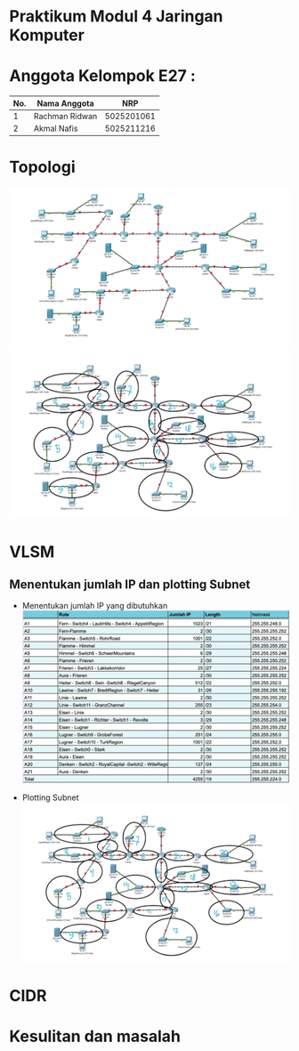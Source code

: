 # Praktikum Modul 4 Jaringan Komputer

# Anggota Kelompok E27 :
| No.  | Nama Anggota       | NRP          |
|------|--------------------|--------------|
| 1    |Rachman Ridwan       | 5025201061   |
| 2    | Akmal Nafis         | 5025211216   |

# Topologi
![Alt text](img/image.png)
![Alt text](img/image1.png)

# VLSM
## Menentukan jumlah IP dan plotting Subnet
- Menentukan jumlah IP yang dibutuhkan
![Alt text](img/image2.png)

- Plotting Subnet
![Alt text](img/image1.png)



# CIDR
# Kesulitan dan masalah
